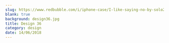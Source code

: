 ```yaml
---
slug: https://www.redbubble.com/i/iphone-case/I-like-saying-no-by-solo244/16329922.PM7U2
blank: true
background: design36.jpg
title: Design 36
category: design
date: 14/06/2018
---
```

